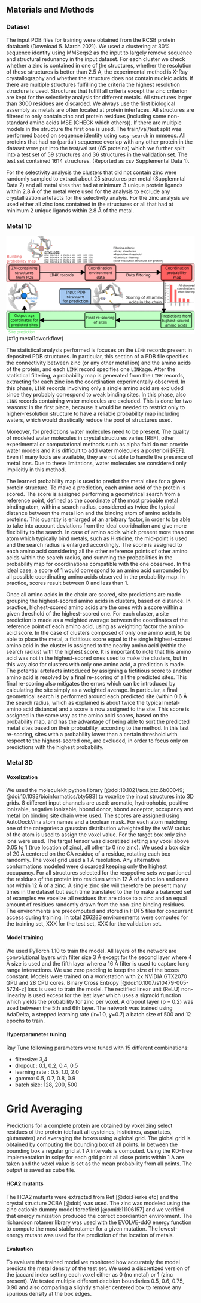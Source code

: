 ## Materials and Methods

### Dataset
The input PDB files for training were obtained from the RCSB protein databank (Download 5. March 2021). We used a clustering at 30% sequence identity using MMSeqs2 as the input to largely remove sequence and structural redunancy in the input dataset. 
For each cluster we check whether a zinc is contained in one of the structures, whether the resolution of these structures is better than 2.5 Å, the experimental method is X-Ray crystallography and whether the structure does not contain nucleic acids. If there are multiple structures fulfilling the criteria the highest resolution structure is used. Structures that fulfill all criteria except the zinc criterion are kept for the selectivity analysis for different metals. 
All structures larger than 3000 residues are discarded. We always use the first biological assembly as metals are often located at protein interfaces. All structures are filtered to only contain zinc and protein residues (including some non-standard amino acids MSE (CHECK which others)). If there are multiple models in the structure the first one is used. 
The train/val/test split was performed based on sequence identity using `easy-search` in mmseqs. All proteins that had no (partial) sequence overlap with any other protein in the dataset were put into the test/val set (85 proteins) which we further split into a test set of 59 structures and 36 structures in the validation set. The test set contained 1614 structures. (Reported as csv Supplemental Data 1).

For the selectivity analysis the clusters that did not contain zinc were randomly sampled to extract about 25 structures per metal (Supplemntal Data 2) and all metal sites that had at minimum 3 unique protein ligands within 2.8 Å of the metal were used for the analysis to exclude any crystallization artefacts for the selectivity analyis. For the zinc analysis we used either all zinc ions contained in the structures or all that had at minimum 2 unique ligands within 2.8 Å of the metal. 

### Metal 1D

![Workflow of Metal1D](images/metal1D_scheme_large.png){#fig:metal1dworkflow}

The statistical analysis performed is focuses on the `LINK` records present in deposited PDB structures. In particular, this section of a PDB file specifies the connectivity between zinc (or any other metal ion) and the amino acids of the protein, and each `LINK` record specifies one `LINK`age.
After the statistical filtering, a probability map is generated from the `LINK` records, extracting for each zinc ion the coordination experimentally observed. In this phase, `LINK` records involving only a single amino acid are excluded since they probably correspond to weak binding sites. In this phase, also `LINK` records containing water molecules are excluded. This is done for two reasons: in the first place, because it would be needed to restrict only to higher-resolution structure to have a reliable probability map including waters, which would drastically reduce the pool of structures used. 
<!-- Reduce wordy sentence  -->
Moreover, for predictions water molecules need to be present. The quality of modeled water molecules in crystal structures varies [REF], other experimental or computational methods such as alpha fold do not provide water models and it is difficult to add water molecules a posteriori [REF]. Even if many tools are available, they are not able to handle the presence of metal ions. Due to these limitations, water molecules are considered only implicitly in this method.


The learned probability map is used to predict the metal sites for a given protein structure. To make a prediction, each amino acid of the protein is scored. The score is assigned performing a geometrical search from a reference point, defined as the coordinate of the most probable metal binding atom, within a search radius, considered as twice the typical distance between the metal ion and the binding atom of amino acids in proteins. This quantity is enlarged of an arbitrary factor, in order to be able to take into account deviations from the ideal cooridnation and give more flexibility to the search. In case of amino acids which present more than one atom which typically bind metals, such as Histidine, the mid-point is used and the search radius is enlarged accordingly. 
The score is assigned to each amino acid considering all the other reference points of other amino acids within the search radius, and summing the probabilities in the probability map for coordinations compatible with the one observed. In the ideal case, a score of 1 would correspond to an amino acid surrounded by all possible coordinating amino acids observed in the probability map. In practice, scores result between 0 and less than 1.

Once all amino acids in the chain are scored, site predictions are made grouping the highest-scored amino acids in clusters, based on distance. In practice, highest-scored amino acids are the ones with a score within a given threshold of the highest-scored one. For each cluster, a site prediction is made as a weighted average between the coordinates of the reference point of each amino acid, using as weighting factor the amino acid score. In the case of clusters composed of only one amino acid, to be able to place the metal, a fictitious score equal to the single highest-scored amino acid in the cluster is assigned to the nearby amino acid  (within the search radius) with the highest score. <!-- Did you try using some kind of bond vector ? I imagine this approach will have difficulty differntiating Ne Nd in histidines-->
 It is important to note that this amino acid was not in the highest-scored ones used to make the clusters, but in this way also for clusters with only one amino acid, a prediction is made. <!--Rphrase this, I don't understand what you mean-->
   The potential artefacts introduced by assigning a fictitious score to another amino acid is resolved by a final re-scoring of all the predicted sites.
This final re-scoring also mitigates the errors which can be introduced by calculating the site simply as a weighted average. In particular, a final geometrical search is performed around each predicted site (within 0.6 Å <!-- of?? --> the search radius, which as explained is about twice the typical metal-amino acid distance) and a score is now assigned to the site. This score is assigned in the same way as the amino acid scores, based on the probability map, and has the advantage of being able to sort the predicted metal sites based on their probability, according to the method. In this last re-scoring, sites with a probability lower than a certain threshold with respect to the highest-scored one, are excluded, in order to focus only on predictions with the highest probability. 

### Metal 3D

#### Voxelization
We used the moleculekit python library [@doi:10.1021/acs.jctc.6b00049; @doi:10.1093/bioinformatics/bty583] to voxelize the input structures into 3D grids. 8 different input channels are used: aromatic, hydrophobic, positive ionizable, negative ionizable, hbond donor, hbond acceptor, occupancy and metal ion binding site chain were used. The scores are assigned using AutoDockVina atom names and a boolean mask. For each atom matching one of the categories a gaussian distribution wheighted by the vdW radius of the atom is used to assign the voxel value. For the target box only zinc ions were used. The target tensor was discretized setting any voxel above 0.05 to 1 (true location of zinc), all other to 0 (no zinc).  We used a box size of 20 Å centered on the CA residue of a residue, rotating each box randomly. The voxel grid used a 1 Å resolution. Any alternative conformations modeled were discarded keeping only the highest occupancy. 
For all structures selected for the respective sets we partioned the residues of the protein into residues within 12 Å of a zinc ion and ones not within 12 Å of a zinc. A single zinc site will therefore be present many times in the dataset but each time translated to the  To make a balanced set of examples we voxelize all residues that are close to a zinc and an equal amount of residues randomly drawn from the non-zinc binding residues. 
The environments are precomputed and stored in HDF5 files for concurrent access during training. In total 266283 environements were computed for the training set, XXX for the test set, XXX for the validation set. 

#### Model training
We used PyTorch 1.10 to train the model. All layers of the network are convolutional layers with filter size 3 Å except for the second layer where 4 Å size is used and the fifth layer where a 16 Å filter is used to capture long range interactions. We use zero padding to keep the size of the boxes constant. Models were trained on a workstation with 2x NVIDIA GTX2070 GPU and 28 CPU cores. 
Binary Cross Entropy [@doi:10.1007/s10479-005-5724-z] loss is used to train the model. The rectified linear unit (ReLU) non-linearity  is used except for the last layer which uses a sigmoid function which yields the probability for zinc per voxel.
A dropout layer (p = 0.2) was used between the 5th and 6th layer. 
The network was trained using AdaDelta, a stepped learning rate (lr=1.0, ɣ=0.7) a batch size of 500 and 12 epochs to train.

#### Hyperparameter tuning
Ray Tune following parameters were tuned with 15 different combinations:

- filtersize: 3,4
- dropout : 0.1, 0.2, 0.4, 0.5
- learning rate : 0.5, 1.0, 2.0
- gamma: 0.5, 0.7, 0.8, 0.9
- batch size: 128, 200, 500


# Grid Averaging

Predictions for a complete protein are obtained by voxelizing select residues of the protein (default all cysteines, histidines, aspartates, glutamates) and averaging the boxes using a global grid. The global grid is obtained by computing the bounding box of all points. In between the bounding box a regular grid at 1 A intervals is computed. Using the KD-Tree implementation in scipy for each grid point all close points within 1 A are taken and the voxel value is set as the mean probability from all points. The output is saved as cube file. 

#### HCA2 mutants 
The HCA2 mutants were extracted from Ref [@doi:Fierke etc] and the crystal structure 2CBA [@doi:] was used. The zinc was modeled using the zinc cationic dummy model forcefield [@pmid:11106157] and we verified that energy minization produced the correct coordiantion environment. The richardson rotamer library was used with the EVOLVE-ddG energy function to compute the most stable rotamer for a given mutation. The lowest-energy mutant was used for the prediction of the location of metals.

#### Evaluation 

To evaluate the trained model we monitored how accurately the model predicts the metal density of the test set. We used a discretized version of the jaccard index setting each voxel either as 0 (no metal) or  1 (zinc present). We tested multiple different decision boundaries 0.5, 0.6, 0.75, 0.90 and also comparing a slightly smaller centered box to remove any spurious density at the box edges. 